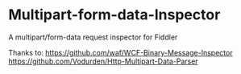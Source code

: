# Multipart-form-data-Inspector
A multipart/form-data request inspector for Fiddler

Thanks to:
https://github.com/waf/WCF-Binary-Message-Inspector
https://github.com/Vodurden/Http-Multipart-Data-Parser
